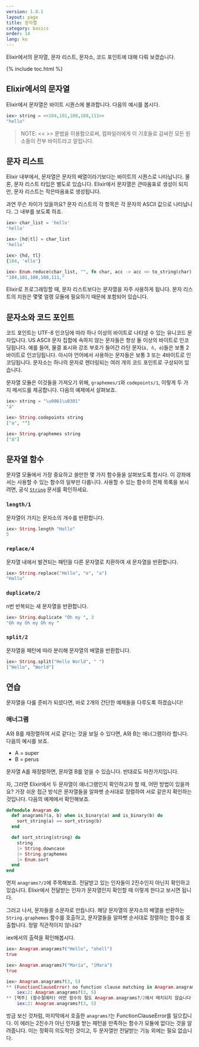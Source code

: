 ```yaml
---
version: 1.0.1
layout: page
title: 문자열
category: basics
order: 14
lang: ko
---
```


Elixir에서의 문자열, 문자 리스트, 문자소, 코드 포인트에 대해 다뤄 보겠습니다.

{% include toc.html %}

## Elixir에서의 문자열

Elixir에서 문자열은 바이트 시퀀스에 불과합니다. 다음의 예시를 봅시다.

```elixir
iex> string = <<104,101,108,108,111>>
"hello"
```

>NOTE: << >> 문법을 이용함으로써, 컴파일러에게 이 기호들로 감싸진 모든 원소들이 전부 바이트라고 알립니다.

## 문자 리스트

Elixir 내부에서, 문자열은 문자의 배열이라기보다는 바이트의 시퀀스로 나타납니다. 물론, 문자 리스트 타입은 별도로 있습니다. Elixir에서 문자열은 큰따옴표로 생성이 되지만, 문자 리스트는 작은따옴표로 생성됩니다.

과연 무슨 차이가 있을까요? 문자 리스트의 각 항목은 각 문자의 ASCII 값으로 나타납니다. 그 내부를 보도록 하죠.

```elixir
iex> char_list = 'hello'
'hello'

iex> [hd|tl] = char_list
'hello'

iex> {hd, tl}
{104, 'ello'}

iex> Enum.reduce(char_list, "", fn char, acc -> acc <> to_string(char) <> "," end)
"104,101,108,108,111,"
```

Elixir로 프로그래밍할 때, 문자 리스트보다는 문자열을 자주 사용하게 됩니다. 문자 리스트의 지원은 몇몇 얼랭 모듈에 필요하기 때문에 포함되어 있습니다.

## 문자소와 코드 포인트

코드 포인트는 UTF-8 인코딩에 따라 하나 이상의 바이트로 나타낼 수 있는 유니코드 문자입니다. US ASCII 문자 집합에 속하지 않는 문자들은 항상 둘 이상의 바이트로 인코딩됩니다. 예를 들어, 물결 표시와 강조 부호가 들어간 라틴 문자(`á, ñ, è`)들은 보통 2바이트로 인코딩됩니다. 아시아 언어에서 사용하는 문자들은 보통 3 또는 4바이트로 인코딩됩니다. 문자소는 하나의 문자로 렌더링되는 여러 개의 코드 포인트로 구성되어 있습니다.

문자열 모듈은 이것들을 가져오기 위해, `graphemes/1`와 `codepoints/1`, 이렇게 두 가지 메서드를 제공합니다. 다음의 예제에서 살펴보죠.

```elixir
iex> string = "\u0061\u0301"
"á"

iex> String.codepoints string
["a", "́"]

iex> String.graphemes string
["á"]
```

## 문자열 함수

문자열 모듈에서 가장 중요하고 쓸만한 몇 가지 함수들을 살펴보도록 합시다. 이 강좌에서는 사용할 수 있는 함수의 일부만 다룹니다. 사용할 수 있는 함수의 전체 목록을 보시려면, 공식 [`String`](https://hexdocs.pm/elixir/String.html) 문서를 확인하세요.

### `length/1`

문자열이 가지는 문자소의 개수를 반환합니다.

```elixir
iex> String.length "Hello"
5
```

### `replace/4`

문자열 내에서 발견되는 패턴을 다른 문자열로 치환하여 새 문자열을 반환합니다.

```elixir
iex> String.replace("Hello", "e", "a")
"Hallo"
```

### `duplicate/2`

n번 반복되는 새 문자열을 반환합니다.

```elixir
iex> String.duplicate "Oh my ", 3
"Oh my Oh my Oh my "
```

### `split/2`

문자열을 패턴에 따라 분리해 문자열의 배열을 반환합니다.

```elixir
iex> String.split("Hello World", " ")
["Hello", "World"]
```

## 연습

문자열을 다룰 준비가 되셨다면, 바로 2개의 간단한 예제들을 다루도록 하겠습니다!

### 애너그램

A와 B를 재정렬하여 서로 같다는 것을 보일 수 있다면, A와 B는 애너그램이라 합니다. 다음의 예시를 보죠.

+ A = super
+ B = perus

문자열 A를 재정렬하면, 문자열 B를 얻을 수 있습니다. 반대로도 마찬가지입니다.

자, 그러면 Elixir에서 두 문자열이 애너그램인지 확인하고자 할 때, 어떤 방법이 있을까요? 가장 쉬운 접근 방식은 문자열들을 알파벳 순서대로 정렬하여 서로 같은지 확인하는 것입니다. 다음의 예제에서 확인해보죠.

```elixir
defmodule Anagram do
  def anagrams?(a, b) when is_binary(a) and is_binary(b) do
    sort_string(a) == sort_string(b)
  end

  def sort_string(string) do
    string
    |> String.downcase
    |> String.graphemes
    |> Enum.sort
  end
end
```

먼저 `anagrams?/2`에 주목해보죠. 전달받고 있는 인자들이 2진수인지 아닌지 확인하고 있습니다. Elixir에서 전달받는 인자가 문자열인지 확인할 때 이렇게 한다고 보시면 됩니다.

그러고 나서, 문자들을 소문자로 만듭니다. 해당 문자열의 문자소의 배열을 반환하는 `String.graphemes` 함수를 호출하고, 문자열들을 알파벳 순서대로 정렬하는 함수를 호출합니다. 정말 직관적이지 않나요?

iex에서의 출력을 확인해봅시다.

```elixir
iex> Anagram.anagrams?("Hello", "ohell")
true

iex> Anagram.anagrams?("María", "íMara")
true

iex> Anagram.anagrams?(3, 5)
** (FunctionClauseError) no function clause matching in Anagram.anagrams?/2
    iex:2: Anagram.anagrams?(3, 5)
** [역주] (함수절에러) 어떤 함수의 절도 Anagram.anagrams?/2에서 매치되지 않습니다
	iex:2: Anagram.anagrams?(3, 5)
```

방금 보신 것처럼, 마지막에서 호출한 `anagrams?`는 FunctionClauseError를 일으킵니다. 이 에러는 2진수가 아닌 인자를 받는 패턴을 만족하는 함수가 모듈에 없다는 것을 알려줍니다. 이는 정확히 의도적인 것이고, 두 문자열만 전달받는 기능 외에는 필요 없습니다.
